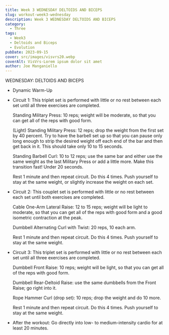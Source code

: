 ```yaml
---
title: Week 3 WEDNESDAY DELTOIDS AND BICEPS
slug: workout-week3-wednesday
description: Week 3 WEDNESDAY DELTOIDS AND BICEPS  
category:
  - Three
tags:
  - Week3
  - Deltoids and Biceps
  - Evolution
pubDate: 2023-09-15
cover: src/images/visvrs20.webp
coverAlt: VisVrs-Lorem ipsum dolor sit amet
author: Joe Manganiello
---
```


WEDNESDAY: DELTOIDS AND BICEPS

- Dynamic Warm-Up

- Circuit 1: This triplet set is performed with little or no rest between each set until all three exercises are completed.

  Standing Military Press: 10 reps; weight will be moderate, so that you can get all of the reps with good form.

  (Light) Standing Military Press: 12 reps; drop the weight from the first set by 40 percent. Try to have the barbell set up so that you can pause only long enough to strip the desired weight off each end of the bar and then get back in it. This should take only 10 to 15 seconds.

  Standing Barbell Curl: 10 to 12 reps; use the same bar and either use the same weight as the last Military Press or add a little more. Make this transition fast! Under 20 seconds.

  Rest 1 minute and then repeat circuit. Do this 4 times. Push yourself to stay at the same weight, or slightly increase the weight on each set.

- Circuit 2: This couplet set is performed with little or no rest between each set until both exercises are completed.

  Cable One-Arm Lateral Raise: 12 to 15 reps; weight will be light to moderate, so that you can get all of the reps with good form and a good isometric contraction at the peak.

  Dumbbell Alternating Curl with Twist: 20 reps, 10 each arm.

  Rest 1 minute and then repeat circuit. Do this 4 times. Push yourself to stay at the same weight.

- Circuit 3: This triplet set is performed with little or no rest between each set until all three exercises are completed.

  Dumbbell Front Raise: 10 reps; weight will be light, so that you can get all of the reps with good form.

  Dumbbell Rear-Deltoid Raise: use the same dumbbells from the Front Raise; go right into it.

  Rope Hammer Curl (drop set): 10 reps; drop the weight and do 10 more.

  Rest 1 minute and then repeat circuit. Do this 4 times. Push yourself to stay at the same weight.

- After the workout: Go directly into low- to medium-intensity cardio for at least 20 minutes.